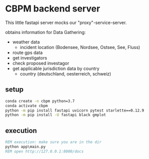 # CBPM backend server

This little fastapi server mocks our "proxy"-service-server.

obtains information for Data Gathering:

- weather data
  - incident location (Bodensee, Nordsee, Ostsee, See, Fluss)
- route gps data
- get investigators
- check proposed investagor
- get applicable jurisdiction data by country
  - country (deutschland, oesterreich, schweiz)

## setup

```cmd
conda create -n cbpm python=3.7
conda activate cbpm
python -m pip install fastapi uvicorn pytest starlette==0.12.9
python -m pip install -U fastapi black gmplot
```

## execution

```cmd
REM execution: make sure you are in the dir
python app\main.py
REM open http://127.0.0.1:8000/docs
```
